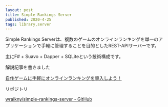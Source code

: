```yaml
---
layout: post
title: Simple Rankings Server
published: 2020-4-25
tags: library,server
---
```


Simple Rankings Serverは、複数のゲームのオンラインランキングを単一のアプリケーションで手軽に管理することを目的としたREST-APIサーバーです。

主にF# + Suavo + Dapper + SQLiteという技術構成です。

解説記事を書きました

[自作ゲームに手軽にオンラインランキングを導入しよう！ ](https://www.amusement-creators.info/articles/simple-rankings-server/)

リポジトリ

[wraikny/simple-rankings-server - GitHub](https://github.com/wraikny/simple-rankings-server)
